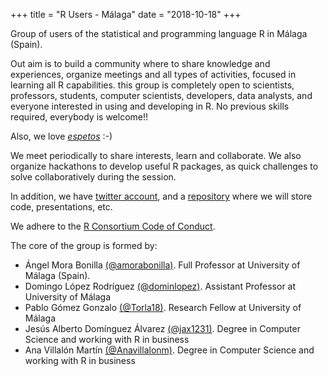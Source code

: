 +++
title = "R Users - Málaga"
date = "2018-10-18"
+++

Group of users of the statistical and programming language R in Málaga (Spain). 

Out aim is to build a community where to share knowledge and experiences, organize meetings and all types of activities, focused in learning all R capabilities. this group is completely open to scientists, professors, students, computer scientists, developers, data analysts, and everyone interested in using and developing in R. No previous skills required, everybody is welcome!!

Also, we love [_espetos_](https://commons.wikimedia.org/wiki/Category:Espeto) :-)

We meet periodically to share interests, learn and collaborate. We also organize hackathons to develop useful R packages, as quick challenges to solve collaboratively during the session.

In addition, we have [twitter account](https://twitter.com/_RMlg), and a  [repository](https://github.com/orgs/RMalagaGroup) where we will store code, presentations, etc.

We adhere to the [R Consortium Code of Conduct](https://wiki.r-consortium.org/view/R_Consortium_and_the_R_Community_Code_of_Conduct).

The core of the group is formed by:

- Ángel Mora Bonilla [(@amorabonilla)](https://twitter.com/amorabonilla). Full Professor at University of Málaga (Spain).
- Domingo López Rodríguez [(@dominlopez)](https://twitter.com/dominlopez). Assistant Professor at University of Málaga
- Pablo Gómez Gonzalo [(@Torla18)](https://twitter.com/Torla18). Research Fellow at University of Málaga
- Jesús Alberto Domínguez Álvarez [(@jax1231)](https://twitter.com/jax1231). Degree in Computer Science and working with R in business
- Ana Villalón Martín [(@Anavillalonm)](https://twitter.com/Anavillalonm). Degree in Computer Science and working with R in business

